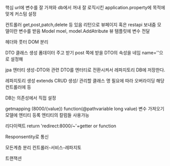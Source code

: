 핵심 url에 변수를 잘 가져와 db에서 꺼내 잘 로직시킨
application.property에 목적에 맞게 커스텀 설정


컨트롤러 get,post,patch,delete 등 있음
리턴으로 뷰페이지 혹은 restapi 보내줌
모델이란 변수를 받음 Model moel, model.AddAtribute 뷰 템플릿에 변수 전달 

헤더와 풋터 DOM 분리

DTO 클래스 생성
폼데이터 주고 받기 post 쪽에 받을 DTO의 속성을 네임 name=''으로 설정해

jpa
엔터티 생성-DTO와 관련
DTO를 엔터티로 전환시켜서 레파지토리 DB에 저장한다.

레파지토리 생성 extends CRUD 생성/ 관리할 클래스 명
필요에 따라 오버라이딩
해당 컨트롤러에 등

DB는 의존성에서 직접 설정

getmapping (8000/{value})
function(@pathvariable long value)  변수 가져오기
모델에 엔티티 등록 엔티티의 칼럼들 사용가능

리다이렉트
return 'redirect:8000/~'+getter or function

Responsentity로 통신

모든계층 분리 컨트롤러-서비스-레파지토

트랜잭션
